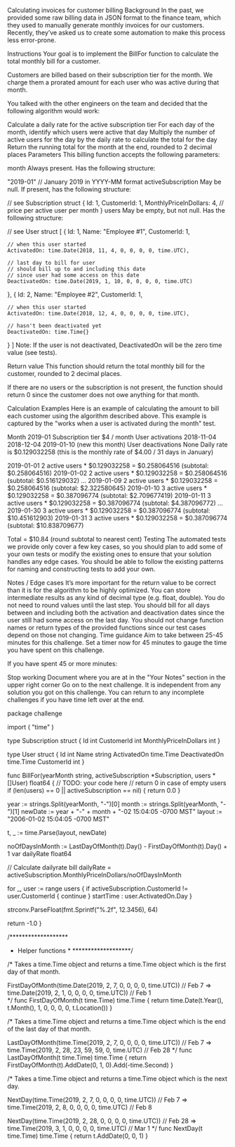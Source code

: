 Calculating invoices for customer billing
Background
In the past, we provided some raw billing data in JSON format to the finance team, which they used to manually generate monthly invoices for our customers. Recently, they’ve asked us to create some automation to make this process less error-prone.

Instructions
Your goal is to implement the BillFor function to calculate the total monthly bill for a customer.

Customers are billed based on their subscription tier for the month. We charge them a prorated amount for each user who was active during that month.

You talked with the other engineers on the team and decided that the following algorithm would work:

Calculate a daily rate for the active subscription tier
For each day of the month, identify which users were active that day
Multiply the number of active users for the day by the daily rate to calculate the total for the day
Return the running total for the month at the end, rounded to 2 decimal places
Parameters
This billing function accepts the following parameters:

month
Always present. Has the following structure:

"2019-01"   // January 2019 in YYYY-MM format
activeSubscription
May be null. If present, has the following structure:

// see Subscription struct
{
  Id: 1,
  CustomerId: 1,
  MonthlyPriceInDollars: 4, // price per active user per month
}
users
May be empty, but not null. Has the following structure:

// see User struct
[
  {
    Id: 1,
    Name: "Employee #1",
    CustomerId: 1,

    // when this user started
    ActivatedOn: time.Date(2018, 11, 4, 0, 0, 0, 0, time.UTC),

    // last day to bill for user
    // should bill up to and including this date
    // since user had some access on this date
    DeactivatedOn: time.Date(2019, 1, 10, 0, 0, 0, 0, time.UTC)
  },
  {
    Id: 2,
    Name: "Employee #2",
    CustomerId: 1,

    // when this user started
    ActivatedOn: time.Date(2018, 12, 4, 0, 0, 0, 0, time.UTC),

    // hasn't been deactivated yet
    DeactivatedOn: time.Time{}
  }
]
Note: If the user is not deactivated, DeactivatedOn will be the zero time value (see tests).

Return value
This function should return the total monthly bill for the customer, rounded to 2 decimal places.

If there are no users or the subscription is not present, the function should return 0 since the customer does not owe anything for that month.

Calculation Examples
Here is an example of calculating the amount to bill each customer using the algorithm described above. This example is captured by the "works when a user is activated during the month" test.

Month	2019-01
Subscription tier	$4 / month
User activations	2018-11-04
2018-12-04
2019-01-10 (new this month)
User deactivations	None
Daily rate is $0.129032258   (this is the monthly rate of $4.00 / 31 days in January) 

2019-01-01  2 active users * $0.129032258 = $0.258064516  (subtotal: $0.258064516)
2019-01-02  2 active users * $0.129032258 = $0.258064516  (subtotal: $0.516129032)
...
2019-01-09  2 active users * $0.129032258 = $0.258064516  (subtotal: $2.322580645)
2019-01-10  3 active users * $0.129032258 = $0.387096774  (subtotal: $2.709677419)
2019-01-11  3 active users * $0.129032258 = $0.387096774  (subtotal: $4.387096772)
...
2019-01-30  3 active users * $0.129032258 = $0.387096774  (subtotal: $10.451612903)
2019-01-31  3 active users * $0.129032258 = $0.387096774  (subtotal: $10.838709677)

Total = $10.84 (round subtotal to nearest cent)
Testing
The automated tests we provide only cover a few key cases, so you should plan to add some of your own tests or modify the existing ones to ensure that your solution handles any edge cases. You should be able to follow the existing patterns for naming and constructing tests to add your own.

Notes / Edge cases
It’s more important for the return value to be correct than it is for the algorithm to be highly optimized.
You can store intermediate results as any kind of decimal type (e.g. float, double). You do not need to round values until the last step.
You should bill for all days between and including both the activation and deactivation dates since the user still had some access on the last day.
You should not change function names or return types of the provided functions since our test cases depend on those not changing.
Time guidance
Aim to take between 25-45 minutes for this challenge. Set a timer now for 45 minutes to gauge the time you have spent on this challenge.

If you have spent 45 or more minutes:

Stop working
Document where you are at in the "Your Notes" section in the upper right corner
Go on to the next challenge. It is independent from any solution you got on this challenge.
You can return to any incomplete challenges if you have time left over at the end.



package challenge

import (
  "time"
)

type Subscription struct {
  Id int
  CustomerId int
  MonthlyPriceInDollars int
}

type User struct {
  Id int
  Name string
  ActivatedOn time.Time
  DeactivatedOn time.Time
  CustomerId int
}

func BillFor(yearMonth string, activeSubscription *Subscription, users *[]User) float64 {
  // TODO: your code here
  // return 0 in case of empty users
  if (len(users) == 0 || activeSubscription == nil) {
    return 0.0
  }
  
  year := strings.Split(yearMonth, "-")[0]
  month := strings.Split(yearMonth, "-")[1]
  newDate := year + "-" + month + "-02 15:04:05 -0700 MST"
  layout := "2006-01-02 15:04:05 -0700 MST"
  
  t, _ := time.Parse(layout, newDate)
  
  noOfDaysInMonth :=  LastDayOfMonth(t).Day() - FirstDayOfMonth(t).Day() + 1
  var dailyRate float64

  // Calculate dailyrate bill
  dailyRate = activeSubscription.MonthlyPriceInDollars/noOfDaysInMonth
  
  for _, user := range users {
    if activeSubscription.CustomerId != user.CustomerId {
      continue
    }
    startTime : user.ActivatedOn.Day
  }
  
  strconv.ParseFloat(fmt.Sprintf("%.2f", 12.3456), 64)
  
  
  return -1.0
}

/*******************
* Helper functions *
*******************/

/*
Takes a time.Time object and returns a time.Time object
which is the first day of that month.

FirstDayOfMonth(time.Date(2019, 2, 7, 0, 0, 0, 0, time.UTC))  // Feb 7
=> time.Date(2019, 2, 1, 0, 0, 0, 0, time.UTC))               // Feb 1    
*/
func FirstDayOfMonth(t time.Time) time.Time {
  return time.Date(t.Year(), t.Month(), 1, 0, 0, 0, 0, t.Location())
}

/*
Takes a time.Time object and returns a time.Time object
which is the end of the last day of that month.

LastDayOfMonth(time.Time(2019, 2, 7, 0, 0, 0, 0, time.UTC))  // Feb  7
=> time.Time(2019, 2, 28, 23, 59, 59, 0, time.UTC)           // Feb 28
*/
func LastDayOfMonth(t time.Time) time.Time {
  return FirstDayOfMonth(t).AddDate(0, 1, 0).Add(-time.Second)
}

/*
Takes a time.Time object and returns a time.Time object
which is the next day.

NextDay(time.Time(2019, 2, 7, 0, 0, 0, 0, time.UTC))   // Feb 7
=> time.Time(2019, 2, 8, 0, 0, 0, 0, time.UTC)         // Feb 8

NextDay(time.Time(2019, 2, 28, 0, 0, 0, 0, time.UTC))  // Feb 28
=> time.Time(2019, 3, 1, 0, 0, 0, 0, time.UTC)         // Mar  1
*/
func NextDay(t time.Time) time.Time {
  return t.AddDate(0, 0, 1)
}